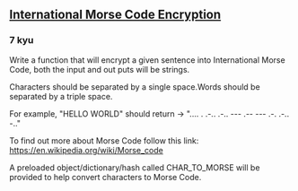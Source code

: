 <h2><a href=https://www.codewars.com/kata/55b8c0276a7930249e00003c/train/javascript target="_blank">International Morse Code Encryption</a></h2><h3>7 kyu</h3><p>Write a function that will encrypt a given sentence into International Morse Code, both the input and out puts will be strings.</p><p>Characters should be separated by a single space.Words should be separated by a triple space.</p><p>For example, "HELLO WORLD" should return -&gt; ".... . .-.. .-.. ---   .-- --- .-. .-.. -.."</p><p>To find out more about Morse Code follow this link: <a href="https://en.wikipedia.org/wiki/Morse_code" data-turbolinks="false" target="_blank">https://en.wikipedia.org/wiki/Morse_code</a></p><p>A preloaded object/dictionary/hash called CHAR_TO_MORSE will be provided to help convert characters to Morse Code.</p>